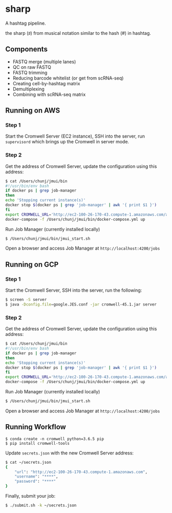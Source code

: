 # sharp

A hashtag pipeline.

the sharp (♯) from musical notation similar to the hash (#) in hashtag.


## Components

- FASTQ merge (multiple lanes)
- QC on raw FASTQ
- FASTQ trimming
- Reducing barcode whitelist (or get from scRNA-seq)
- Creating cell-by-hashtag matrix
- Demultiplexing
- Combining with scRNA-seq matrix


## Running on AWS

### Step 1

Start the Cromwell Server (EC2 instance), SSH into the server, run `supervisord` which brings up the Cromwell in server mode.

### Step 2

Get the address of Cromwell Server, update the configuration using this address:

```bash
$ cat /Users/chunj/jmui/bin
#!/usr/bin/env bash
if docker ps | grep job-manager
then
echo 'Stopping current instance(s)'
docker stop $(docker ps | grep 'job-manager' | awk '{ print $1 }')
fi
export CROMWELL_URL='http://ec2-100-26-170-43.compute-1.amazonaws.com/api/workflows/v1'
docker-compose -f /Users/chunj/jmui/bin/docker-compose.yml up
```

Run Job Manager (currently installed locally)

```bash
$ /Users/chunj/jmui/bin/jmui_start.sh
```

Open a browser and access Job Manager at `http://localhost:4200/jobs`

## Running on GCP

### Step 1

Start the Cromwell Server, SSH into the server, run the following:

```bash
$ screen -S server
$ java -Dconfig.file=google.JES.conf -jar cromwell-45.1.jar server
```

### Step 2

Get the address of Cromwell Server, update the configuration using this address:

```bash
$ cat /Users/chunj/jmui/bin
#!/usr/bin/env bash
if docker ps | grep job-manager
then
echo 'Stopping current instance(s)'
docker stop $(docker ps | grep 'job-manager' | awk '{ print $1 }')
fi
export CROMWELL_URL='http://ec2-100-26-170-43.compute-1.amazonaws.com/api/workflows/v1'
docker-compose -f /Users/chunj/jmui/bin/docker-compose.yml up
```

Run Job Manager (currently installed locally)

```bash
$ /Users/chunj/jmui/bin/jmui_start.sh
```

Open a browser and access Job Manager at `http://localhost:4200/jobs`


## Running Workflow

```
$ conda create -n cromwell python=3.6.5 pip
$ pip install cromwell-tools
```

Update `secrets.json` with the new Cromwell Server address:

```bash
$ cat ~/secrets.json
{
    "url": "http://ec2-100-26-170-43.compute-1.amazonaws.com",
    "username": "****",
    "password": "****"
}
```

Finally, submit your job:

```bash
$ ./submit.sh -k ~/secrets.json
```
